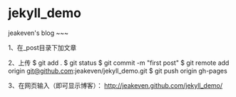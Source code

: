 # jekyll_demo
jeakeven's blog ~~~

1、在_post目录下加文章

2、上传
$ git add .
$ git status
$ git commit -m "first post"
$ git remote add origin git@github.com:jeakeven/jekyll_demo.git
$ git push origin gh-pages

3、在网页输入（即可显示博客）：
http://jeakeven.github.com/jekyll_demo/

